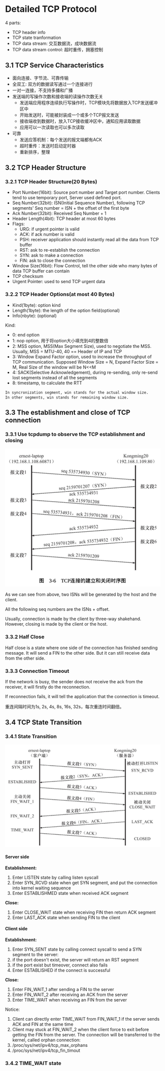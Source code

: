 # Detailed TCP Protocol

4 parts:
- TCP header info
- TCP state tranformation
- TCP data stream: 交互数据流，成块数据流
- TCP data stream control: 超时重传，拥塞控制

## 3.1 TCP Service Characteristics

- 面向连接、字节流、可靠传输
- 全双工: 双方的数据读写通过一个连接进行
- 一对一连接，不支持多播和广播
- 发送端的写操作次数和接收端的读操作次数无关
  - 发送端应用程序连续执行写操作时，TCP模块先将数据放入TCP发送缓冲区中
  - 开始发送时，可能被封装成一个或多个TCP报文发送
  - 接收端收到数据时，放入TCP接收缓冲区中，通知应用读取数据
  - 应用可以一次读取也可以多次读取
- 可靠
  - 发送应答机制：每个发送的报文端都有ACK
  - 超时重传：发送时启动定时器
  - 重新排序，整理

## 3.2 TCP Header Structure

### 3.2.1 TCP Header Structure(20 Bytes)

- Port Number(16bit): Source port number and Target port number. Clients tend to use temporary port, Server used defined port.
- Seq Number(32bit): ISN(Initial Sequence Number), following TCP segments' Seq number = ISN + the offset of the first byte
- Ack Number(32bit): Received Seq Number + 1
- Header Length(4bit): TCP header at most 60 bytes
- Flags:
  - URG: if urgent pointer is valid
  - ACK: if ack number is valid
  - PSH: receiver application should instantly read all the data from TCP buffer
  - RST: ask to re-establish the connection
  - SYN: ask to make a connection
  - FIN: ask to close the connection
- Window Size(16bit): Flow Control, tell the other side who many bytes of data TCP buffer can contain
- TCP checksum
- Urgent Pointer: used to send TCP urgent data

### 3.2.2 TCP Header Options(at most 40 Bytes)

- Kind(1byte): option kind
- Length(1byte): the length of the option field(optional)
- Info(nbyte): (optional)

Kind:
- 0: end option
- 1: nop option, 用于将option大小填充到4的整数倍
- 2: MSS option, MSS(Max Segment Size), used to negotiate the MSS. Usually, MSS = MTU-40, 40 == Header of IP and TCP
- 3: Window Expand Factor option, used to increase the throughput of TCP communication. Supposed Window Size = N, Expand Factor Size = M, Real Size of the window will be N<<M
- 4: SACK(Selective Acknowledgement), during re-sending, only re-send lost segments instead of all the segments
- 8: timestamp, to calculate the RTT

```
In syncronization segment, win stands for the actual window size.
In other segments, win stands for remaining window size.
```

## 3.3 The establishment and close of TCP connection


### 3.3.1 Use tcpdump to observe the TCP establishment and closing

<img src="./pics/TCP_open_n_close.png">

As we can see from above, two ISNs will be generated by the host and the client.

All the following seq numbers are the ISNs + offset.

Usually, connection is made by the client by three-way shakehand. However, closing is made by the client or the host.

### 3.3.2 Half Close

Half close is a state where one side of the connection has finished sending message. It will send a FIN to the other side. But it can still receive data from the other side.

### 3.3.3 Connection Timeout

If the network is busy, the sender does not receive the ack from the receiver, it will firstly do the reconnection.

If reconnection fails, it will tell the application that the connection is timeout.

重连间隔时间为1s, 2s, 4s, 8s, 16s, 32s，每次重连时间翻倍。

## 3.4 TCP State Transition

### 3.4.1 State Transition

<img src="./pics/TCP_connection.png">

#### Server side

**Establishment:**
1. Enter LISTEN state by calling listen syscall
2. Enter SYN_RCVD state when get SYN segment, and put the connection into kernel waiting sequence
3. Enter ESTABLISHMED state when received ACK segment

**Close:**
1. Enter CLOSE_WAIT state when receiving FIN then return ACK segment
2. Enter LAST_ACK state when sending FIN to the client

#### Client side

**Establishment:**
1. Enter SYN_SENT state by calling connect syscall to send a SYN segment to the server:
  1. if the port doesn't exist, the server will return an RST segment
  2. if the port exist but timeover, connect also fails
2. Enter ESTABLISHED if the connect is successful

**Close:**
1. Enter FIN_WAIT_1 after sending a FIN to the server
2. Enter FIN_WAIT_2 after receiving an ACK from the server
3. Enter TIME_WAIT when receiving an FIN from the server

Notice:
1. Client can directly enter TIME_WAIT from FIN_WAIT_1 if the server sends ACK and FIN at the same time
2. Client may stuck at FIN_WAIT_2 when the client force to exit before getting the FIN from the server. The connection will be transferred to the kernel, called orphan connection:
  1. /proc/sys/net/ipv4/tcp_max_orphans
  2. /proc/sys/net/ipv4/tcp_fin_timout

### 3.4.2 TIME_WAIT state










